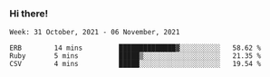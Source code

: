 ### Hi there!

<!--START_SECTION:waka-->
```text
Week: 31 October, 2021 - 06 November, 2021

ERB        14 mins         ██████████████▓░░░░░░░░░░   58.62 % 
Ruby       5 mins          █████▒░░░░░░░░░░░░░░░░░░░   21.35 % 
CSV        4 mins          █████░░░░░░░░░░░░░░░░░░░░   19.54 % 
```
<!--END_SECTION:waka-->
